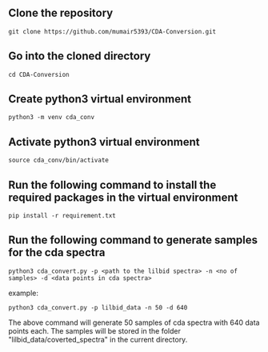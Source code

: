 ## Clone the repository
```
git clone https://github.com/mumair5393/CDA-Conversion.git
```

## Go into the cloned directory
```
cd CDA-Conversion
```

## Create python3 virtual environment
```
python3 -m venv cda_conv
```

## Activate python3 virtual environment
```
source cda_conv/bin/activate 
```

## Run the following command to install the required packages in the virtual environment
```
pip install -r requirement.txt
```

## Run the following command to generate samples for the cda spectra

```
python3 cda_convert.py -p <path to the lilbid spectra> -n <no of samples> -d <data points in cda spectra>
```

example:
```
python3 cda_convert.py -p lilbid_data -n 50 -d 640
```

The above command will generate 50 samples of cda spectra with 640 data points each. The samples will be stored in the folder "lilbid_data/coverted_spectra" in the current directory.
